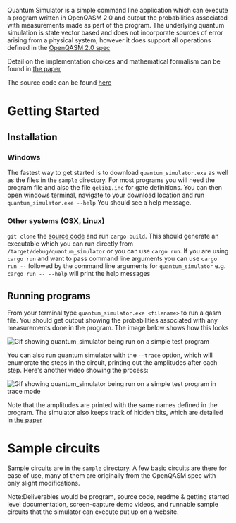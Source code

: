 Quantum Simulator is a simple command line application which can execute a program written in OpenQASM 2.0 and output the probabilities associated with measurements made as part of the program. The underlying quantum simulation is state vector based and does not incorporate sources of error arising from a physical system; however it does support all operations defined in the [OpenQASM 2.0 spec](https://arxiv.org/pdf/1707.03429.pdf)

Detail on the implementation choices and mathematical formalism can be found in [the paper](https://mtauraso.github.io/QuantumSimulator/LaTeX/QuantumSimulator.pdf)

The source code can be found [here](https://github.com/mtauraso/QuantumSimulator)

# Getting Started

## Installation
### Windows
The fastest way to get started is to download `quantum_simulator.exe` as well as the files in the `sample` directory. For most programs you will need the program file and also the file `qelib1.inc` for gate definitions. You can then open windows terminal, navigate to your download location and run `quantum_simulator.exe --help` You should see a help message.

### Other systems (OSX, Linux)
`git clone` the [source code](https://github.com/mtauraso/QuantumSimulator) and run `cargo build`. This should generate an executable which you can run directly from `/target/debug/quantum_simulator` or you can use `cargo run`. If you are using `cargo run` and want to pass command line arguments you can use `cargo run --` followed by the command line arguments for `quantum_simulator` e.g. `cargo run -- --help` will print the help messages

## Running programs
From your terminal type `quantum_simulator.exe <filename>` to run a qasm file. You should get output showing the probabilities associated with any measurements done in the program. The image below shows how this looks

![Gif showing quantum_simulator being run on a simple test program](https://mtauraso.github.io/QuantumSimulator/images/simple.gif)

You can also run quantum simulator with the `--trace` option, which will enumerate the steps in the circuit, printing out the amplitudes after each step. Here's another video showing the process:

![Gif showing quantum_simulator being run on a simple test program in trace mode](https://mtauraso.github.io/QuantumSimulator/images/trace.gif)

Note that the amplitudes are printed with the same names defined in the program. The simulator also keeps track of hidden bits, which are detailed in [the paper](https://mtauraso.github.io/QuantumSimulator/LaTeX/QuantumSimulator.pdf)

# Sample circuits
Sample circuits are in the `sample` directory. A few basic circuits are there for ease of use, many of them are originally from the OpenQASM spec with only slight modifications.


Note:Deliverables would be program, source code, readme & getting started level documentation, screen-capture demo videos, and runnable sample circuits that the simulator can execute put up on a website. 